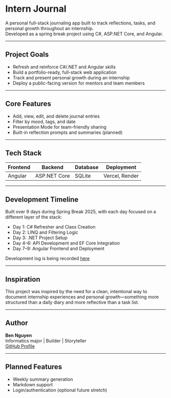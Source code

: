# Intern Journal

A personal full-stack journaling app built to track reflections, tasks, and personal growth throughout an internship.  
Developed as a spring break project using C#, ASP.NET Core, and Angular.

---

## Project Goals

- Refresh and reinforce C#/.NET and Angular skills  
- Build a portfolio-ready, full-stack web application  
- Track and present personal growth during an internship  
- Deploy a public-facing version for mentors and team members  

---

## Core Features

- Add, view, edit, and delete journal entries  
- Filter by mood, tags, and date  
- Presentation Mode for team-friendly sharing  
- Built-in reflection prompts and summaries (planned)

---

## Tech Stack

| Frontend | Backend      | Database | Deployment     |
|----------|--------------|----------|----------------|
| Angular  | ASP.NET Core | SQLite   | Vercel, Render |

---

## Development Timeline

Built over 9 days during Spring Break 2025, with each day focused on a different layer of the stack:

- Day 1: C# Refresher and Class Creation  
- Day 2: LINQ and Filtering Logic  
- Day 3: .NET Project Setup  
- Day 4–6: API Development and EF Core Integration  
- Day 7–9: Angular Frontend and Deployment

Development log is being recorded [here](https://docs.google.com/document/d/1HmpJuSzzO_oh3IDfeNNfstMAsbuNh0-NHO0qXeTs9Io/edit?usp=sharing)  

---

## Inspiration

This project was inspired by the need for a clean, intentional way to document internship experiences and personal growth—something more structured than a daily diary and more reflective than a task list.

---

## Author

**Ben Nguyen**  
Informatics major | Builder | Storyteller  
[GitHub Profile](https://github.com/bennguyen25)

---

## Planned Features

- Weekly summary generation  
- Markdown support  
- Login/authentication (optional future stretch)
